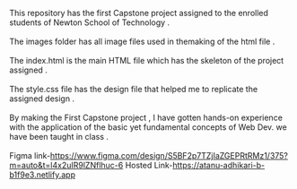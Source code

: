 This repository has the first Capstone project assigned to the enrolled students of Newton School of Technology .<br><br>
The images folder has all image files used in themaking of the html file .<br><br>
The index.html is the main HTML file which has the skeleton of the project assigned .<br><br>
The style.css file has the design file that helped me to replicate the assigned design . <br><br>
By making the First Capstone project , I have gotten hands-on experience with the application of the basic yet fundamental concepts of Web Dev. we have been taught in class . <br><br>
Figma link-https://www.figma.com/design/S5BF2p7TZjIaZGEPRtRMz1/375?m=auto&t=l4x2uIR9lZNflhuc-6
Hosted Link-https://atanu-adhikari-b-b1f9e3.netlify.app
